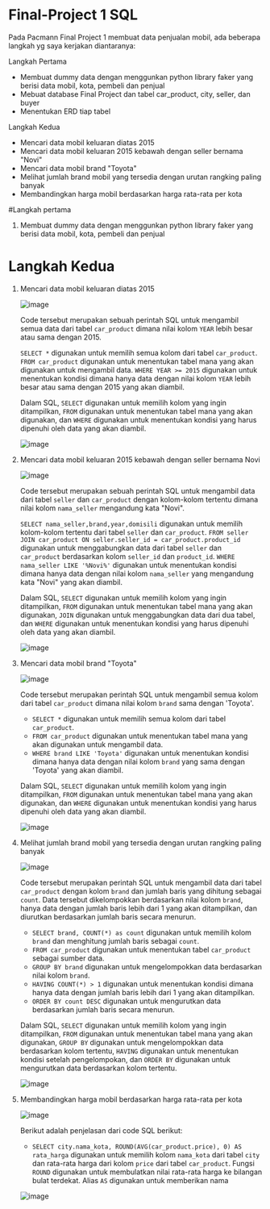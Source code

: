 # Final-Project 1 SQL

Pada Pacmann Final Project 1 membuat data penjualan mobil, ada beberapa langkah yg saya kerjakan diantaranya:

Langkah Pertama
- Membuat dummy data dengan menggunkan python library faker yang berisi data mobil, kota, pembeli dan penjual
- Mebuat database Final Project dan tabel car_product, city, seller, dan buyer
- Menentukan ERD tiap tabel

Langkah Kedua
- Mencari data mobil keluaran diatas 2015
- Mencari data mobil keluaran 2015 kebawah dengan seller bernama "Novi"
- Mencari data mobil brand "Toyota"
- Melihat jumlah brand mobil yang tersedia dengan urutan rangking paling banyak
- Membandingkan harga mobil berdasarkan harga rata-rata per kota


#Langkah pertama

1. Membuat dummy data dengan menggunkan python library faker yang berisi data mobil, kota, pembeli dan penjual



# Langkah Kedua

1. Mencari data mobil keluaran diatas 2015
   
   ![image](https://github.com/AlviZI/Final-Project-1-SQL-/assets/66658329/0e63898d-9a81-425f-84b6-d3e685efeafe)

   Code tersebut merupakan sebuah perintah SQL untuk mengambil semua data dari tabel `car_product` dimana nilai kolom `YEAR` lebih besar atau sama dengan 2015. 

    `SELECT *` digunakan untuk memilih semua kolom dari tabel `car_product`. `FROM car_product` digunakan untuk menentukan tabel mana yang akan digunakan untuk mengambil data. `WHERE YEAR >= 2015` digunakan untuk menentukan kondisi dimana hanya data dengan nilai kolom `YEAR` lebih besar atau sama dengan 2015 yang akan diambil. 
    
    Dalam SQL, `SELECT` digunakan untuk memilih kolom yang ingin ditampilkan, `FROM` digunakan untuk menentukan tabel mana yang akan digunakan, dan `WHERE` digunakan untuk menentukan kondisi yang harus dipenuhi oleh data yang akan diambil.
   
   ![image](https://github.com/AlviZI/Final-Project-1-SQL-/assets/66658329/2d2368db-6fd7-404d-afc0-fd84f76457d0)


 
2. Mencari data mobil keluaran 2015 kebawah dengan seller bernama Novi

   ![image](https://github.com/AlviZI/Final-Project-1-SQL-/assets/66658329/3b502452-1028-4d81-9307-f13de1d59233)

     Code tersebut merupakan sebuah perintah SQL untuk mengambil data dari tabel `seller` dan `car_product` dengan kolom-kolom tertentu dimana nilai kolom `nama_seller` mengandung kata "Novi". 
    
    `SELECT nama_seller,brand,year,domisili` digunakan untuk memilih kolom-kolom tertentu dari tabel `seller` dan `car_product`. `FROM seller JOIN car_product ON seller.seller_id = car_product.product_id` digunakan untuk menggabungkan data dari tabel `seller` dan `car_product` berdasarkan kolom `seller_id` dan `product_id`. `WHERE nama_seller LIKE '%Novi%'` digunakan untuk menentukan kondisi dimana hanya data dengan nilai kolom `nama_seller` yang mengandung kata "Novi" yang akan diambil. 
    
    Dalam SQL, `SELECT` digunakan untuk memilih kolom yang ingin ditampilkan, `FROM` digunakan untuk menentukan tabel mana yang akan digunakan, `JOIN` digunakan untuk menggabungkan data dari dua tabel, dan `WHERE` digunakan untuk menentukan kondisi yang harus dipenuhi oleh data yang akan diambil.

   ![image](https://github.com/AlviZI/Final-Project-1-SQL-/assets/66658329/5a3dcafd-2889-4edc-9e54-80b740cd348b)


   

4. Mencari data mobil brand "Toyota"

   ![image](https://github.com/AlviZI/Final-Project-1-SQL-/assets/66658329/d3610874-0599-4532-aa94-e049b8a54108)

     Code tersebut merupakan perintah SQL untuk mengambil semua kolom dari tabel `car_product` dimana nilai kolom `brand` sama dengan 'Toyota'. 
    
    - `SELECT *` digunakan untuk memilih semua kolom dari tabel `car_product`.
    - `FROM car_product` digunakan untuk menentukan tabel mana yang akan digunakan untuk mengambil data.
    - `WHERE brand LIKE 'Toyota'` digunakan untuk menentukan kondisi dimana hanya data dengan nilai kolom `brand` yang sama dengan 'Toyota' yang akan diambil.
    
    Dalam SQL, `SELECT` digunakan untuk memilih kolom yang ingin ditampilkan, `FROM` digunakan untuk menentukan tabel mana yang akan digunakan, dan `WHERE` digunakan untuk menentukan kondisi yang harus dipenuhi oleh data yang akan diambil.
  
    ![image](https://github.com/AlviZI/Final-Project-1-SQL-/assets/66658329/127f2341-19f6-4a83-9278-7e146a50984f)



5. Melihat jumlah brand mobil yang tersedia dengan urutan rangking paling banyak

   ![image](https://github.com/AlviZI/Final-Project-1-SQL-/assets/66658329/d18223bb-55fa-4de3-a273-778bcb9feea3)

    Code tersebut merupakan perintah SQL untuk mengambil data dari tabel `car_product` dengan kolom `brand` dan jumlah baris yang dihitung sebagai `count`. Data tersebut dikelompokkan berdasarkan nilai kolom `brand`, hanya data dengan jumlah baris lebih dari 1 yang akan ditampilkan, dan diurutkan berdasarkan jumlah baris secara menurun.

    - `SELECT brand, COUNT(*) as count` digunakan untuk memilih kolom `brand` dan menghitung jumlah baris sebagai `count`.
    - `FROM car_product` digunakan untuk menentukan tabel `car_product` sebagai sumber data.
    - `GROUP BY brand` digunakan untuk mengelompokkan data berdasarkan nilai kolom `brand`.
    - `HAVING COUNT(*) > 1` digunakan untuk menentukan kondisi dimana hanya data dengan jumlah baris lebih dari 1 yang akan ditampilkan.
    - `ORDER BY count DESC` digunakan untuk mengurutkan data berdasarkan jumlah baris secara menurun.
    
    Dalam SQL, `SELECT` digunakan untuk memilih kolom yang ingin ditampilkan, `FROM` digunakan untuk menentukan tabel mana yang akan digunakan, `GROUP BY` digunakan untuk mengelompokkan data berdasarkan kolom tertentu, `HAVING` digunakan untuk menentukan kondisi setelah pengelompokan, dan `ORDER BY` digunakan untuk mengurutkan data berdasarkan kolom tertentu.

    ![image](https://github.com/AlviZI/Final-Project-1-SQL-/assets/66658329/d49c3aa6-5c2e-407d-8f8e-7375858fba64)




6. Membandingkan harga mobil berdasarkan harga rata-rata per kota

   ![image](https://github.com/AlviZI/Final-Project-1-SQL-/assets/66658329/84bd5d5d-2c44-4b72-ac0e-30fac12c74ae)

     Berikut adalah penjelasan dari code SQL berikut:
    - `SELECT city.nama_kota, ROUND(AVG(car_product.price), 0) AS rata_harga` digunakan untuk memilih kolom `nama_kota` dari tabel `city` dan rata-rata harga dari kolom `price` dari tabel `car_product`. Fungsi `ROUND` digunakan untuk membulatkan nilai rata-rata harga ke bilangan bulat terdekat. Alias `AS` digunakan untuk memberikan nama

    ![image](https://github.com/AlviZI/Final-Project-1-SQL-/assets/66658329/98c7e853-b33e-4404-92e8-ddaed4aae1c1)


   
